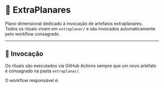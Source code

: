 # 🌌 ExtraPlanares

Plano dimensional dedicado à invocação de artefatos extraplanares.  
Todos os rituais vivem em `extraplanar/` e são invocados automaticamente pelo workflow consagrado.

---

## 🔮 Invocação

Os rituais são executados via GitHub Actions sempre que um novo artefato é consagrado na pasta `extraplanar/`.

O workflow responsável é:
